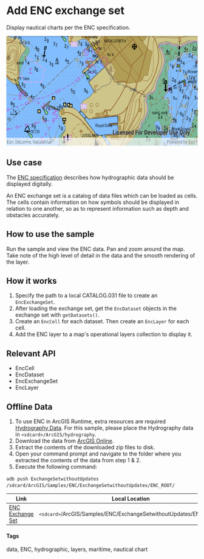 # Add ENC exchange set

Display nautical charts per the ENC specification.

![Image showing the add ENC exchange set app](add-enc-exchange-set.png)

## Use case

The [ENC specification](https://docs.iho.int/iho_pubs/standard/S-57Ed3.1/20ApB1.pdf) describes how hydrographic data should be displayed digitally.

An ENC exchange set is a catalog of data files which can be loaded as cells. The cells contain information on how symbols should be displayed in relation to one another, so as to represent information such as depth and obstacles accurately.

## How to use the sample

Run the sample and view the ENC data. Pan and zoom around the map. Take note of the high level of detail in the data and the smooth rendering of the layer.

## How it works

1. Specify the path to a local CATALOG.031 file to create an `EncExchangeSet`.
2. After loading the exchange set, get the `EncDataset` objects in the exchange set with `getDatasets()`.
3. Create an `EncCell` for each dataset. Then create an `EncLayer` for each cell.
4. Add the ENC layer to a map's operational layers collection to display it.

## Relevant API

* EncCell
* EncDataset
* EncExchangeSet
* EncLayer

## Offline Data

1. To use ENC in ArcGIS Runtime, extra resources are required [Hydrography Data](https://developers.arcgis.com/downloads/data). For this sample, please place the Hydrography data in `<sdcard>/ArcGIS/hydrography`.
1. Download the data from [ArcGIS Online](https://arcgisruntime.maps.arcgis.com/home/item.html?id=9d2987a825c646468b3ce7512fb76e2d).
1. Extract the contents of the downloaded zip files to disk.
1. Open your command prompt and navigate to the folder where you extracted the contents of the data from step 1 & 2.
1. Execute the following command:

`adb push ExchangeSetwithoutUpdates /sdcard/ArcGIS/Samples/ENC/ExchangeSetwithoutUpdates/ENC_ROOT/`

Link | Local Location
---------|-------|
|[ENC Exchange Set](https://arcgisruntime.maps.arcgis.com/home/item.html?id=9d2987a825c646468b3ce7512fb76e2d)| `<sdcard>`/ArcGIS/Samples/ENC/ExchangeSetwithoutUpdates/ENC_ROOT/|

#### Tags
data, ENC, hydrographic, layers, maritime, nautical chart
